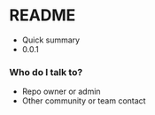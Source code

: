 # README #

* Quick summary
* 0.0.1

### Who do I talk to? ###

* Repo owner or admin
* Other community or team contact
